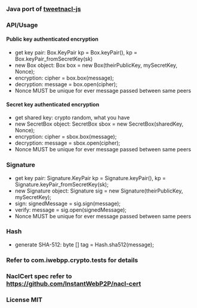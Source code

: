 ### Java port of [tweetnacl-js](https://github.com/dchest/tweetnacl-js)


### API/Usage

#### Public key authenticated encryption

* get key pair: Box.KeyPair kp = Box.keyPair(), kp = Box.keyPair_fromSecretKey(sk)
* new Box object: Box box = new Box(theirPublicKey, mySecretKey, Nonce);
* encryption: cipher = box.box(message);
* decryption: message = box.open(cipher);
* Nonce MUST be unique for ever message passed between same peers


#### Secret key authenticated encryption

* get shared key: crypto random, what you have
* new SecretBox object: SecretBox sbox = new SecretBox(sharedKey, Nonce);
* encryption: cipher = sbox.box(message);
* decryption: message = sbox.open(cipher);
* Nonce MUST be unique for ever message passed between same peers


### Signature

* get key pair: Signature.KeyPair kp = Signature.keyPair(), kp = Signature.keyPair_fromSecretKey(sk);
* new Signature object: Signature sig = new Signature(theirPublicKey, mySecretKey);
* sign: signedMessage = sig.sign(message);
* verify: message = sig.open(signedMessage);
* Nonce MUST be unique for ever message passed between same peers


### Hash

* generate SHA-512: byte [] tag = Hash.sha512(message);


### Refer to com.iwebpp.crypto.tests for details


### NaclCert spec refer to https://github.com/InstantWebP2P/nacl-cert


### License MIT

